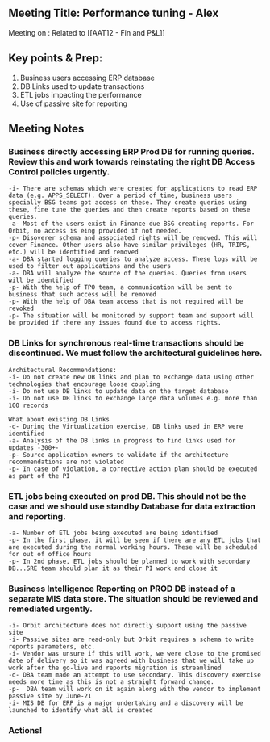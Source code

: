 ## Meeting Title: Performance tuning - Alex 
Meeting on   :
Related to [[AAT12 - Fin and P&L]]

## Key points & Prep:
1. Business users accessing ERP database 
2. DB Links used to update transactions
3. ETL jobs impacting the performance
4. Use of passive site for reporting

## Meeting Notes

### Business directly accessing ERP Prod DB for running queries. Review this and work towards reinstating the right DB Access Control policies urgently.
    -i- There are schemas which were created for applications to read ERP data (e.g. APPS_SELECT). Over a period of time, business users specially BSG teams got access on these. They create queries using these, fine tune the queries and then create reports based on these queries.
    -a- Most of the users exist in Finance due BSG creating reports. For Orbit, no access is eing provided if not needed. 
    -p- Disoverer schema and associated rights will be removed. This will cover Finance. Other users also have similar privileges (HR, TRIPS, etc.) will be identified and removed
    -a- DBA started logging queries to analyze access. These logs will be used to filter out applications and the users
    -a- DBA will analyze the source of the queries. Queries from users will be identified
    -p- With the help of TPO team, a communication will be sent to business that such access will be removed
    -p- With the help of DBA team access that is not required will be revoked  
    -p- The situation will be monitored by support team and support will be provided if there any issues found due to access rights. 

### DB Links for synchronous real-time transactions should be discontinued. We must follow the architectural guidelines here.

    Architectural Recommendations:
    -i- Do not create new DB links and plan to exchange data using other technologies that encourage loose coupling
    -i- Do not use DB links to update data on the target database
    -i- Do not use DB links to exchange large data volumes e.g. more than 100 records

    What about existing DB Links
    -d- During the Virtualization exercise, DB links used in ERP were identified
    -a- Analysis of the DB links in progress to find links used for updates -300+-
    -p- Source application owners to validate if the architecture recommendations are not violated
    -p- In case of violation, a corrective action plan should be executed as part of the PI

### ETL jobs being executed on prod DB. This should not be the case and we should use standby Database for data extraction and reporting.
    -a- Number of ETL jobs being executed are being identified
    -p- In the first phase, it will be seen if there are any ETL jobs that are executed during the normal working hours. These will be scheduled for out of office hours
    -p- In 2nd phase, ETL jobs should be planned to work with secondary DB...SRE team should plan it as their PI work and close it

### Business Intelligence Reporting on PROD DB instead of a separate MIS data store. The situation should be reviewed and remediated urgently.
    -i- Orbit architecture does not directly support using the passive site
    -i- Passive sites are read-only but Orbit requires a schema to write reports parameters, etc. 
    -i- Vendor was unsure if this will work, we were close to the promised date of delivery so it was agreed with business that we will take up work after the go-live and reports migration is streamlined
    -d- DBA team made an attempt to use secondary. This discovery exercise needs more time as this is not a straight forward change. 
    -p-  DBA team will work on it again along with the vendor to implement passive site by June-21
    -i- MIS DB for ERP is a major undertaking and a discovery will be launched to identify what all is created 

### Actions!

